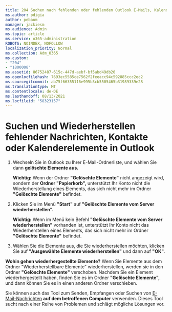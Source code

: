 ```yaml
---
title: 204 Suchen nach fehlenden oder fehlenden Outlook E-Mails, Kalendern oder Kontakten
ms.author: pdigia
author: pebaum
manager: jackiesm
ms.audience: Admin
ms.topic: article
ms.service: o365-administration
ROBOTS: NOINDEX, NOFOLLOW
localization_priority: Normal
ms.collection: Adm_O365
ms.custom:
- "204"
- "1800008"
ms.assetid: 86752487-615c-447d-aebf-bf5abd49db20
ms.openlocfilehash: 7693ec5585ce7562f2feeacc94c592885ccc2ec2
ms.sourcegitcommit: ab75f66355116e995b3cb5505465b31989339e28
ms.translationtype: MT
ms.contentlocale: de-DE
ms.lasthandoff: 08/13/2021
ms.locfileid: "58323157"
---
```

# <a name="how-to-find-and-recover-missing-messages-contacts-or-calendar-items-in-outlook"></a>Suchen und Wiederherstellen fehlender Nachrichten, Kontakte oder Kalenderelemente in Outlook

1. Wechseln Sie in Outlook zu Ihrer E-Mail-Ordnerliste, und wählen Sie dann **gelöschte Elemente aus.** 

    **Wichtig:** Wenn der Ordner **"Gelöschte Elemente"** nicht angezeigt wird, sondern der **Ordner "Papierkorb",** unterstützt Ihr Konto nicht die Wiederherstellung eines Elements, das sich nicht mehr im Ordner **"Gelöschte Elemente"** befindet.

2. Klicken Sie im Menü **"Start"** auf **"Gelöschte Elemente vom Server wiederherstellen".** 

    **Wichtig:** Wenn im Menü kein Befehl **"Gelöschte Elemente vom Server wiederherstellen"** vorhanden ist, unterstützt Ihr Konto nicht das Wiederherstellen eines Elements, das sich nicht mehr im Ordner **"Gelöschte Elemente"** befindet.

3. Wählen Sie die Elemente aus, die Sie wiederherstellen möchten, klicken Sie auf **"Ausgewählte Elemente wiederherstellen"** und dann auf **"OK".**

**Wohin gehen wiederhergestellte Elemente?** Wenn Sie Elemente aus dem Ordner "Wiederherstellbare Elemente" wiederherstellen, werden sie in den Ordner **"Gelöschte Elemente"** verschoben. Nachdem Sie ein Element wiederhergestellt haben, finden Sie es im Ordner **"Gelöschte Elemente",** und dann können Sie es in einen anderen Ordner verschieben.

Sie können auch das Tool zum Senden, Empfangen oder Suchen von [E-Mail-Nachrichten](https://aka.ms/SaRA-OutlookSendReceive) **auf dem betroffenen Computer** verwenden. Dieses Tool sucht nach einer Reihe von Problemen und schlägt mögliche Lösungen vor.
